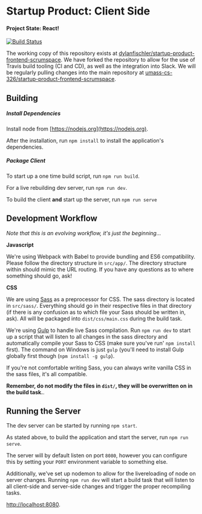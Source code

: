 # Startup Product: Client Side
#### Project State: React!

[![Build Status](https://travis-ci.com/dylanfischler/startup-product-frontend-scrumspace.svg?token=XpAFVxZPs7jbAuEHuYce&branch=master)](https://travis-ci.com/dylanfischler/startup-product-frontend-scrumspace)

The working copy of this repository exists at [dylanfischler/startup-product-frontend-scrumspace](https://github.com/dylanfischler/startup-product-frontend-scrumspace). We have forked the repository to allow for the use of Travis build tooling (CI and CD), as well as the integration into Slack. We will be regularly pulling changes into the main repository at [umass-cs-326/startup-product-frontend-scrumspace](https://github.com/umass-cs-326/startup-product-frontend-scrumspace).

## Building

##### Install Dependencies
Install node from [https://nodejs.org](https://nodejs.org).

After the installation, run `npm install` to install the application's dependencies.

##### Package Client
To start up a one time build script, run `npm run build`. 

For a live rebuilding dev server, run `npm run dev`. 

To build the client **and** start up the server, run `npm run serve`

## Development Workflow
_Note that this is an evolving workflow, it's just the beginning..._

**Javascript**

We're using Webpack with Babel to provide bundling and ES6 compatibility. Please follow the directory structure in `src/app/`. The directory structure within should mimic the URL routing. If you have any questions as to where something should go, ask!

**CSS**

We are using [Sass](http://sass-lang.com) as a preprocessor for CSS. The sass directory is located in `src/sass/`. Everything should go in their respective files in that directory (if there is any confusion as to which file your Sass should be written in, ask). All will be packaged into `dist/css/main.css` during the build task.

We're using [Gulp](http://gulpjs.com) to handle live Sass compilation. Run `npm run dev` to start up a script that will listen to all changes in the sass directory and automatically compile your Sass to CSS (make sure you've run' `npm install` first). The command on Windows is just `gulp` (you'll need to install Gulp globally first though (`npm install -g gulp`).

If you're not comfortable writing Sass, you can always write vanilla CSS in the sass files, it's all compatible.

**Remember, do not modify the files in `dist/`, they will be overwritten on in the build task.**.

## Running the Server

The dev server can be started by running `npm start`.

As stated above, to build the application and start the server, run `npm run serve`.

The server will by default listen on port `8080`, however you can configure this by setting your `PORT` environment variable to something else. 

Additionally, we've set up nodemon to allow for the livereloading of node on server changes. Running `npm run dev` will start a build task that will listen to all client-side and server-side changes and trigger the proper recompiling tasks. 

[http://localhost:8080](http://localhost:8080).
